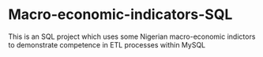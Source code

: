 # Macro-economic-indicators-SQL
This is an SQL project which uses some Nigerian macro-economic indictors to demonstrate competence in ETL processes within MySQL
